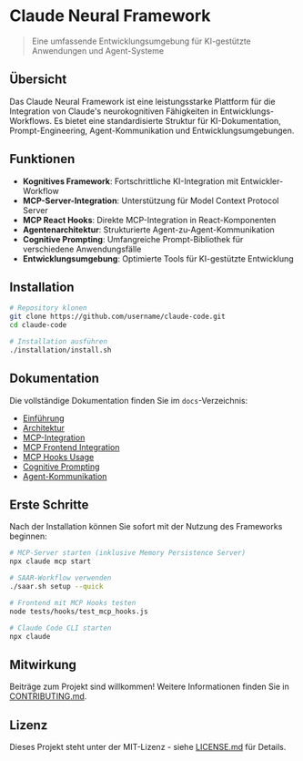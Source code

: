 # Claude Neural Framework

> Eine umfassende Entwicklungsumgebung für KI-gestützte Anwendungen und Agent-Systeme

## Übersicht

Das Claude Neural Framework ist eine leistungsstarke Plattform für die Integration von Claude's neurokognitiven Fähigkeiten in Entwicklungs-Workflows. Es bietet eine standardisierte Struktur für KI-Dokumentation, Prompt-Engineering, Agent-Kommunikation und Entwicklungsumgebungen.

## Funktionen

- **Kognitives Framework**: Fortschrittliche KI-Integration mit Entwickler-Workflow
- **MCP-Server-Integration**: Unterstützung für Model Context Protocol Server
- **MCP React Hooks**: Direkte MCP-Integration in React-Komponenten
- **Agentenarchitektur**: Strukturierte Agent-zu-Agent-Kommunikation
- **Cognitive Prompting**: Umfangreiche Prompt-Bibliothek für verschiedene Anwendungsfälle
- **Entwicklungsumgebung**: Optimierte Tools für KI-gestützte Entwicklung

## Installation

```bash
# Repository klonen
git clone https://github.com/username/claude-code.git
cd claude-code

# Installation ausführen
./installation/install.sh
```

## Dokumentation

Die vollständige Dokumentation finden Sie im `docs`-Verzeichnis:

- [Einführung](docs/guides/introduction.md)
- [Architektur](docs/guides/architecture.md)
- [MCP-Integration](docs/guides/mcp-integration.md)
- [MCP Frontend Integration](docs/guides/mcp_frontend_integration.md)
- [MCP Hooks Usage](docs/guides/mcp_hooks_usage.md)
- [Cognitive Prompting](docs/guides/cognitive-prompting.md)
- [Agent-Kommunikation](docs/guides/agent-communication.md)

## Erste Schritte

Nach der Installation können Sie sofort mit der Nutzung des Frameworks beginnen:

```bash
# MCP-Server starten (inklusive Memory Persistence Server)
npx claude mcp start

# SAAR-Workflow verwenden
./saar.sh setup --quick

# Frontend mit MCP Hooks testen
node tests/hooks/test_mcp_hooks.js

# Claude Code CLI starten
npx claude
```

## Mitwirkung

Beiträge zum Projekt sind willkommen! Weitere Informationen finden Sie in [CONTRIBUTING.md](CONTRIBUTING.md).

## Lizenz

Dieses Projekt steht unter der MIT-Lizenz - siehe [LICENSE.md](LICENSE.md) für Details.
